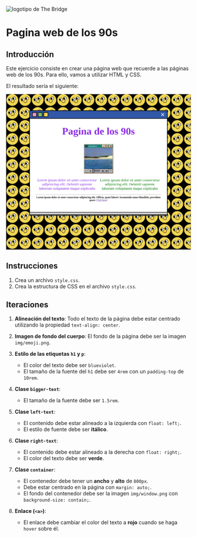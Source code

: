 ![logotipo de The Bridge](https://user-images.githubusercontent.com/27650532/77754601-e8365180-702b-11ea-8bed-5bc14a43f869.png "logotipo de The Bridge")

# Pagina web de los 90s

## Introducción

Este ejercicio consiste en crear una página web que recuerde a las páginas web de los 90s. Para ello, vamos a utilizar HTML y CSS.

El resultado sería el siguiente: 

![resultado pagina web](/pagina-web.png)

## Instrucciones

1. Crea un archivo `style.css`.
2. Crea la estructura de CSS en el archivo `style.css`.

## Iteraciones

1. **Alineación del texto**: Todo el texto de la página debe estar centrado utilizando la propiedad `text-align: center`.

2. **Imagen de fondo del cuerpo**: El fondo de la página debe ser la imagen `img/emoji.png`.

3. **Estilo de las etiquetas `h1` y `p`**:
   - El color del texto debe ser `blueviolet`.
   - El tamaño de la fuente del `h1` debe ser `4rem` con un `padding-top` de `10rem`.

4. **Clase `bigger-text`**: 
   - El tamaño de la fuente debe ser `1.5rem`.

5. **Clase `left-text`**:
   - El contenido debe estar alineado a la izquierda con `float: left;`.
   - El estilo de fuente debe ser **itálico**.

6. **Clase `right-text`**:
   - El contenido debe estar alineado a la derecha con `float: right;`.
   - El color del texto debe ser **verde**.

7. **Clase `container`**:
   - El contenedor debe tener un **ancho** y **alto** de `800px`.
   - Debe estar centrado en la página con `margin: auto;`.
   - El fondo del contenedor debe ser la imagen `img/window.png` con `background-size: contain;`.

8. **Enlace (`<a>`)**:
   - El enlace debe cambiar el color del texto a **rojo** cuando se haga `hover` sobre él.
